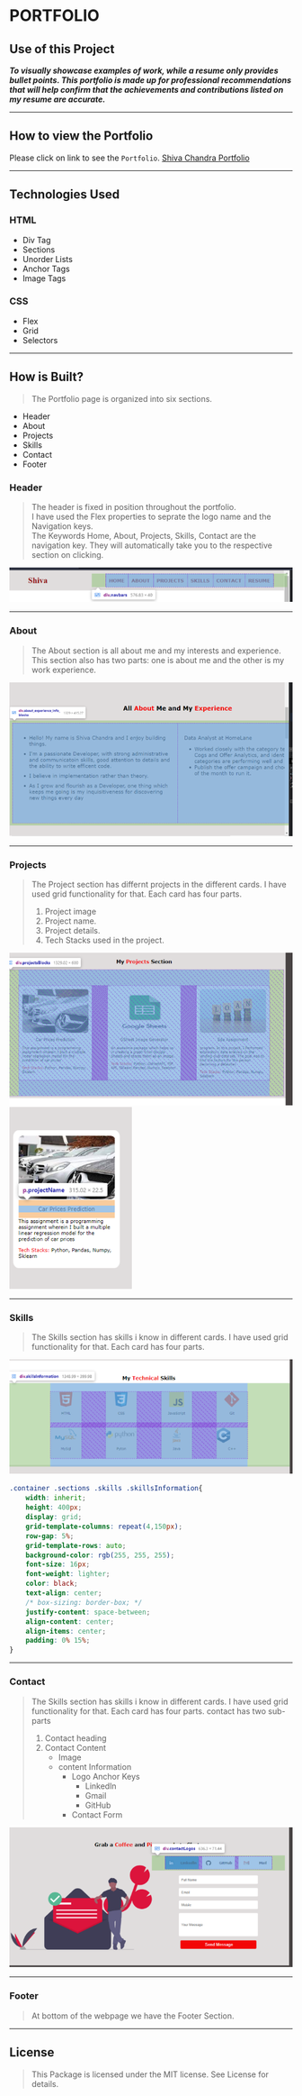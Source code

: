# PORTFOLIO


## Use of this Project

*__To visually showcase examples of work, while a resume only provides bullet points. This portfolio is made up for professional recommendations that will help confirm that the achievements and contributions listed on my resume are accurate.__*

---

## How to view the Portfolio

Please click on link to see the ``Portfolio``. [Shiva Chandra Portfolio</u>](https://github.com/shivachandrakante/Portfolio)

--- 
## Technologies Used
### HTML
 - Div Tag
 - Sections
 - Unorder Lists
 - Anchor Tags
 - Image Tags
### CSS
 - Flex
 - Grid
 - Selectors

 --- 

## How is Built? 
>The Portfolio page is organized into six sections.
 - Header
 - About
 - Projects
 - Skills
 - Contact
 - Footer

### Header
>The header is fixed in position throughout the portfolio.<br> I have used the Flex properties to seprate the logo name and the Navigation keys.</br> The Keywords Home, About, Projects, Skills, Contact are the navigation key. They will automatically take you to the respective section on clicking.</br>

![Header Image](readmeImages/header.png)

--- 

### About
>The About section is all about me and my interests and experience. This section also has two parts: one is about me and the other is my work experience.

![About Image](readmeImages/about.png)

--- 

### Projects
>The Project section has differnt projects in the different cards. I have used grid functionality for that. Each card has four parts. 
> 1. Project image
> 2. Project name.
> 3. Project details.
> 4. Tech Stacks used in the project. 

![Project Image 1](readmeImages/Projects1.png)
![Project Image 2](readmeImages/projects2.png)

---

### Skills
>The Skills section has skills i know in different cards. I have used grid functionality for that. Each card has four parts. 

![Skills Image 1](readmeImages/skills.png)


```CSS
.container .sections .skills .skillsInformation{
    width: inherit;
    height: 400px;
    display: grid;
    grid-template-columns: repeat(4,150px);
    row-gap: 5%;
    grid-template-rows: auto;
    background-color: rgb(255, 255, 255);
    font-size: 16px;
    font-weight: lighter;
    color: black;
    text-align: center;
    /* box-sizing: border-box; */
    justify-content: space-between;
    align-content: center;
    align-items: center;
    padding: 0% 15%;
}
```

---

### Contact
>The Skills section has skills i know in different cards. I have used grid functionality for that. Each card has four parts. 
> contact has two sub-parts 
>   1. Contact heading
>   2. Contact Content
>       - Image
>       - content Information
>           - Logo Anchor Keys
>               - Linkedln
>               - Gmail
>               - GitHub
>           - Contact Form 

![Skills Image 1](readmeImages/contact.png)


---

### Footer
>At bottom of the webpage we have the Footer Section.




---
## License
> This Package is licensed under the MIT license. See License for details.